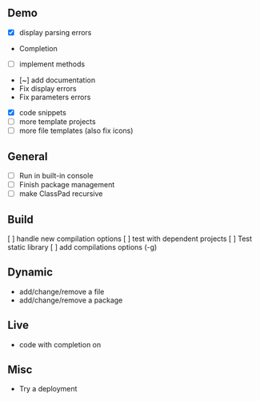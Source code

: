 ﻿
## Demo 
- [x] display parsing errors 
-  Completion
  - [ ] implement methods
  - [~] add documentation
- Fix display errors 
- Fix parameters errors
- [x] code snippets
- [ ] more template projects 
- [ ] more file templates (also fix icons) 

## General 
- [ ] Run in built-in console
- [ ] Finish package management
- [ ] make ClassPad recursive

## Build 
[ ] handle new compilation options 
[ ] test with dependent projects
[ ] Test static library
[ ] add compilations options (-g)

## Dynamic 
  - add/change/remove a file 
  - add/change/remove a package 

## Live 
  - code with completion on

## Misc
- Try a deployment